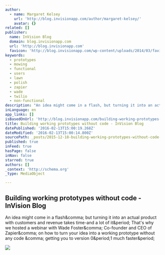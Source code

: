 ```yaml
---
author:
  - name: Margaret Kelsey
    url: 'http://blog.invisionapp.com/author/margaret-kelsey/'
    avatar: {}
related: []
publisher:
  name: InVision Blog
  domain: blog.invisionapp.com
  url: 'http://blog.invisionapp.com'
  favicon: 'http://blog.invisionapp.com/wp-content/uploads/2014/03/favicon.png'
keywords:
  - prototypes
  - mowing
  - functional
  - users
  - lawn
  - polish
  - zapier
  - wade
  - twilio
  - non-functional
description: "An idea might come in a flash, but turning it into an actual product with customers and revenue takes time-and a lot of it. That's why we hosted a webinar with Wade Foster, Co-founder and CEO of Zapier, on how to turn your idea into a working prototype without any code , getting you to version 0.1 much faster."
inLanguage: en
app_links: []
isBasedOnUrl: 'http://blog.invisionapp.com/building-working-prototypes-without-code/'
title: Building working prototypes without code - InVision Blog
datePublished: '2016-02-13T15:00:19.268Z'
dateModified: '2016-02-13T15:00:14.800Z'
sourcePath: _posts/2015-12-18-building-working-prototypes-without-code-invision-blog.md
published: true
inFeed: true
hasPage: false
inNav: false
starred: true
authors: []
_context: 'http://schema.org'
_type: MediaObject

---
```

<article style=""><h1>Building working prototypes without code - InVision Blog</h1><p>An idea might come in a flash&amp;comma; but turning it into an actual product with customers and revenue takes time-and a lot of it&amp;period; That's why we hosted a webinar with Wade Foster&amp;comma; Co-founder and CEO of Zapier&amp;comma; on how to turn your idea into a working prototype without any code &amp;comma; getting you to version 0&amp;period;1 much faster&amp;period;</p><img src="http://www.invisionapp.com/assets/img/InVision-share.jpg" /></article>